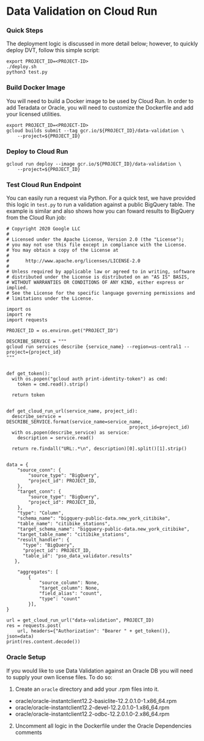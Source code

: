 # Data Validation on Cloud Run

### Quick Steps

The deployment logic is discussed in more detail below; however, to quickly
deploy DVT, follow this simple script:

```
export PROJECT_ID=<PROJECT-ID>
./deploy.sh
python3 test.py
```

### Build Docker Image

You will need to build a Docker image to be used by Cloud Run. In order to add
Teradata or Oracle, you will need to customize the Dockerfile and add your
licensed utilities.

```
export PROJECT_ID=<PROJECT-ID>
gcloud builds submit --tag gcr.io/${PROJECT_ID}/data-validation \
    --project=${PROJECT_ID}
```

### Deploy to Cloud Run

```
gcloud run deploy --image gcr.io/${PROJECT_ID}/data-validation \
    --project=${PROJECT_ID}
```

### Test Cloud Run Endpoint

You can easily run a request via Python.  For a quick test, we have provided this logic in `test.py` to run a validation against a public BigQuery table. The example is similar and also shows how you can foward results to BigQuery from the Cloud Run job:

```
# Copyright 2020 Google LLC
#
# Licensed under the Apache License, Version 2.0 (the "License");
# you may not use this file except in compliance with the License.
# You may obtain a copy of the License at
#
#      http://www.apache.org/licenses/LICENSE-2.0
#
# Unless required by applicable law or agreed to in writing, software
# distributed under the License is distributed on an "AS IS" BASIS,
# WITHOUT WARRANTIES OR CONDITIONS OF ANY KIND, either express or implied.
# See the License for the specific language governing permissions and
# limitations under the License.

import os
import re
import requests

PROJECT_ID = os.environ.get("PROJECT_ID")

DESCRIBE_SERVICE = """
gcloud run services describe {service_name} --region=us-central1 --project={project_id}
"""


def get_token():
  with os.popen("gcloud auth print-identity-token") as cmd:
    token = cmd.read().strip()

  return token


def get_cloud_run_url(service_name, project_id):
  describe_service = DESCRIBE_SERVICE.format(service_name=service_name,
                                             project_id=project_id)
  with os.popen(describe_service) as service:
    description = service.read()

  return re.findall("URL:.*\n", description)[0].split()[1].strip()


data = {
    "source_conn": {
        "source_type": "BigQuery",
        "project_id": PROJECT_ID,
    },
    "target_conn": {
        "source_type": "BigQuery",
        "project_id": PROJECT_ID,
    },
    "type": "Column",
    "schema_name": "bigquery-public-data.new_york_citibike",
    "table_name": "citibike_stations",
    "target_schema_name": "bigquery-public-data.new_york_citibike",
    "target_table_name": "citibike_stations",
    "result_handler": {
      "type": "BigQuery",
      "project_id": PROJECT_ID,
      "table_id": "pso_data_validator.results"
   },

    "aggregates": [
        {
            "source_column": None,
            "target_column": None,
            "field_alias": "count",
            "type": "count"
        }],
}

url = get_cloud_run_url("data-validation", PROJECT_ID)
res = requests.post(
    url, headers={"Authorization": "Bearer " + get_token()}, json=data)
print(res.content.decode())
```

### Oracle Setup

If you would like to use Data Validation against an Oracle DB you will need to
supply your own license files.  To do so:

1) Create an `oracle` directory and add your .rpm files into it.

- oracle/oracle-instantclient12.2-basiclite-12.2.0.1.0-1.x86_64.rpm
- oracle/oracle-instantclient12.2-devel-12.2.0.1.0-1.x86_64.rpm
- oracle/oracle-instantclient12.2-odbc-12.2.0.1.0-2.x86_64.rpm

2) Uncomment all logic in the Dockerfile under the Oracle Dependencies comments

